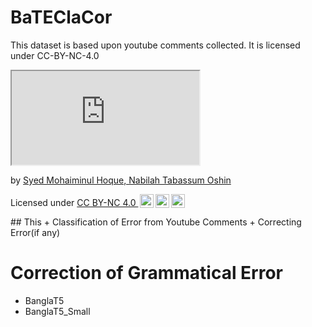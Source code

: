 # BaTEClaCor
This dataset is based upon youtube comments collected. It is licensed under CC-BY-NC-4.0
<html>
<iframe title="BaTEClaCor: A Novel Dataset for Bangla Text Error Classification and Correction" src="https://github.com/SyedT1/BaTEClaCor/blob/main/data.zip"></iframe>
<p>by <a href="https://bd.linkedin.com/in/syed-mohaiminul-hoque-3397721ba">Syed Mohaiminul Hoque, Nabilah Tabassum Oshin</a></p>
<p>Licensed under <a href="http://creativecommons.org/licenses/by-nc/4.0/?ref=chooser-v1" target="_blank" rel="license noopener noreferrer">CC BY-NC 4.0 <img style="height:22px!important;margin-left:3px;vertical-align:text-bottom;" src="https://mirrors.creativecommons.org/presskit/icons/cc.svg?ref=chooser-v1"><img style="height:22px!important;margin-left:3px;vertical-align:text-bottom;" src="https://mirrors.creativecommons.org/presskit/icons/by.svg?ref=chooser-v1"><img style="height:22px!important;margin-left:3px;vertical-align:text-bottom;" src="https://mirrors.creativecommons.org/presskit/icons/nc.svg?ref=chooser-v1"></a></p>
</html>
## This 
+ Classification of Error from Youtube Comments
+ Correcting Error(if any)


# Correction of Grammatical Error
+ BanglaT5
+ BanglaT5_Small
